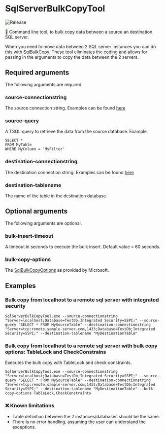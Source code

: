 # SqlServerBulkCopyTool

![Release](https://github.com/pregress/SqlServerBulkCopyTool/workflows/Release/badge.svg)

:bullettrain_side: Command line tool, to bulk copy data between a source an destination SQL server. 

When you need to move data between 2 SQL server instances you can do this with [SqlBulkCopy](https://docs.microsoft.com/en-us/dotnet/api/system.data.sqlclient.sqlbulkcopy). These tool eliminates the coding and allows for passing in the arguments to copy the data between the 2 servers.

## Required arguments
The following arguments are required.

### source-connectionstring
The source connection string. Examples can be found [here](https://www.connectionstrings.com/sql-server/)

### source-query
A TSQL query to retrieve the data from the source database. 
Example
```
SELECT *
FROM MyTable
WHERE MyColumn = 'MyFilter'
```

### destination-connectionstring
The destination connection string. Examples can be found [here](https://www.connectionstrings.com/sql-server/)

### destination-tablename
The name of the table in the destination database. 

## Optional arguments
The following arguments are optional.

### bulk-insert-timeout
A timeout in seconds to execute the bulk insert. 
Default value = 60 seconds.

### bulk-copy-options
The [SqlBulkCopyOptions](https://docs.microsoft.com/en-us/dotnet/api/system.data.sqlclient.sqlbulkcopyoptions#fields) as provided by Microsoft.

## Examples

### Bulk copy from localhost to a remote sql server with integrated security

```
SqlServerBulkCopyTool.exe --source-connectionstring "Server=localhost;Database=TestDb;Integrated Security=SSPI;" --source-query "SELECT * FROM MySourceTable" --destination-connectionstring "Server=tcp:remote.sample-server.com,1433;Database=TestDb;Integrated Security=SSPI;" --destination-tablename "MyDestinationTable"
```

### Bulk copy from localhost to a remote sql server with bulk copy options: TableLock and CheckConstrains

Executes the bulk copy with TableLock and check constraints.

```
SqlServerBulkCopyTool.exe --source-connectionstring "Server=localhost;Database=TestDb;Integrated Security=SSPI;" --source-query "SELECT * FROM MySourceTable" --destination-connectionstring "Server=tcp:remote.sample-server.com,1433;Database=TestDb;Integrated Security=SSPI;" --destination-tablename "MyDestinationTable" --bulk-copy-options TableLock,CheckConstraints
```

### :x: Known limitations
- Table definition between the 2 instances/databases should be the same.
- There is no error handling, assuming the user can understand the exceptions.
